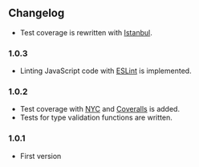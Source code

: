 ## Changelog

- Test coverage is rewritten with [Istanbul](https://istanbul.js.org/).

### 1.0.3

- Linting JavaScript code with [ESLint](http://eslint.org/) is implemented.

### 1.0.2

- Test coverage with [NYC](https://github.com/istanbuljs/nyc) and [Coveralls](https://coveralls.io/) is added.
- Tests for type validation functions are written.

### 1.0.1

- First version
